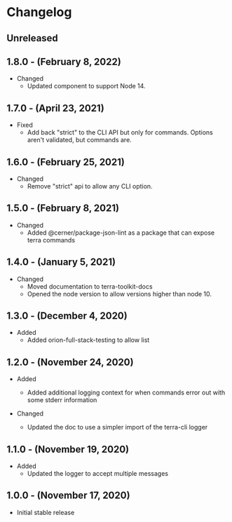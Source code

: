 # Changelog

## Unreleased

## 1.8.0 - (February 8, 2022)

* Changed
  * Updated component to support Node 14.

## 1.7.0 - (April 23, 2021)

* Fixed
  * Add back "strict" to the CLI API but only for commands. Options aren't validated, but commands are.

## 1.6.0 - (February 25, 2021)

* Changed
  * Remove "strict" api to allow any CLI option.

## 1.5.0 - (February 8, 2021)

* Changed
  * Added @cerner/package-json-lint as a package that can expose terra commands

## 1.4.0 - (January 5, 2021)

* Changed
  * Moved documentation to terra-toolkit-docs
  * Opened the node version to allow versions higher than node 10.

## 1.3.0 - (December 4, 2020)

* Added
  * Added orion-full-stack-testing to allow list

## 1.2.0 - (November 24, 2020)

* Added
  * Added additional logging context for when commands error out with some stderr information

* Changed
  * Updated the doc to use a simpler import of the terra-cli logger

## 1.1.0 - (November 19, 2020)

* Added
  * Updated the logger to accept multiple messages

## 1.0.0 - (November 17, 2020)

* Initial stable release
